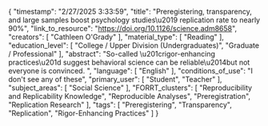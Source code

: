 {
    "timestamp": "2/27/2025 3:33:59",
    "title": "Preregistering, transparency, and large samples boost psychology studies\u2019 replication rate to nearly 90%",
    "link_to_resource": "https://doi.org/10.1126/science.adm8658",
    "creators": [
        "Cathleen O'Grady"
    ],
    "material_type": [
        "Reading"
    ],
    "education_level": [
        "College / Upper Division (Undergraduates)",
        "Graduate / Professional"
    ],
    "abstract": "So-called \u201crigor-enhancing practices\u201d suggest behavioral science can be reliable\u2014but not everyone is convinced. ",
    "language": [
        "English"
    ],
    "conditions_of_use": "I don't see any of these",
    "primary_user": [
        "Student",
        "Teacher"
    ],
    "subject_areas": [
        "Social Science"
    ],
    "FORRT_clusters": [
        "Reproducibility and Replicability Knowledge",
        "Reproducible Analyses",
        "Preregistration",
        "Replication Research"
    ],
    "tags": [
        "Preregistering",
        "Transparency",
        "Replication",
        "Rigor-Enhancing Practices"
    ]
}